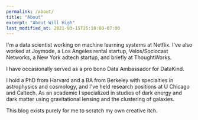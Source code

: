 ```yaml
---
permalink: /about/
title: "About"
excerpt: "About Will High"
last_modified_at: 2021-03-15T15:10:00-07:00
---
```


I'm a data scientist working on machine learning systems at Netflix. 
I've also worked at Joymode, a Los Angeles rental startup, 
Velos/Sociocast Networks, a New York adtech startup, 
and briefly at ThoughtWorks. 

I have occasionally served as a pro bono Data Ambassador for DataKind.

I hold a PhD from Harvard and a BA from Berkeley with specialties in astrophysics and cosmology, 
and I've held research positions at U Chicago and Caltech. 
As an academic I specialized in studies of dark energy and dark matter 
using gravitational lensing and the clustering of galaxies. 

This blog exists purely for me to scratch my own creative itch.

